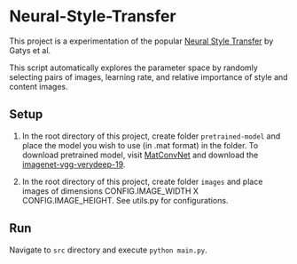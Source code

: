 # Neural-Style-Transfer

This project is a experimentation of the popular [Neural Style Transfer][1] by Gatys et al.

This script automatically explores the parameter space by randomly selecting pairs of images, learning rate, and relative importance of style and content images.

## Setup

1. In the root directory of this project, create folder `pretrained-model` and place the model you wish to use (in .mat format) in the folder. To download pretrained model, visit [MatConvNet](http://www.vlfeat.org/matconvnet/pretrained/) and download the [imagenet-vgg-verydeep-19](http://www.vlfeat.org/matconvnet/models/imagenet-vgg-verydeep-19.mat).

2. In the root directory of this project, create folder `images` and place images of dimensions CONFIG.IMAGE_WIDTH X CONFIG.IMAGE_HEIGHT. See utils.py for configurations.

## Run

Navigate to `src` directory and execute `python main.py`.

[1]:https://arxiv.org/pdf/1508.06576.pdf
